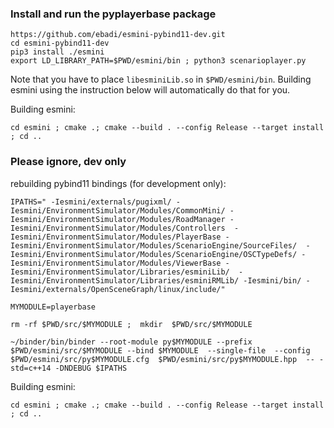 
### Install and run the pyplayerbase package
```
https://github.com/ebadi/esmini-pybind11-dev.git
cd esmini-pybind11-dev
pip3 install ./esmini
export LD_LIBRARY_PATH=$PWD/esmini/bin ; python3 scenarioplayer.py
```
Note that you have to place `libesminiLib.so` in `$PWD/esmini/bin`. Building esmini using the instruction below will automatically do that for you. 

Building esmini:
```
cd esmini ; cmake .; cmake --build . --config Release --target install ; cd ..
```

### Please ignore, dev only 
rebuilding pybind11 bindings (for development only): 
```
IPATHS=" -Iesmini/externals/pugixml/ -Iesmini/EnvironmentSimulator/Modules/CommonMini/ -Iesmini/EnvironmentSimulator/Modules/RoadManager -Iesmini/EnvironmentSimulator/Modules/Controllers  -Iesmini/EnvironmentSimulator/Modules/PlayerBase -Iesmini/EnvironmentSimulator/Modules/ScenarioEngine/SourceFiles/  -Iesmini/EnvironmentSimulator/Modules/ScenarioEngine/OSCTypeDefs/ -Iesmini/EnvironmentSimulator/Modules/ViewerBase -Iesmini/EnvironmentSimulator/Libraries/esminiLib/  -Iesmini/EnvironmentSimulator/Libraries/esminiRMLib/ -Iesmini/bin/ -Iesmini/externals/OpenSceneGraph/linux/include/"

MYMODULE=playerbase

rm -rf $PWD/src/$MYMODULE ;  mkdir  $PWD/src/$MYMODULE

~/binder/bin/binder --root-module py$MYMODULE --prefix $PWD/esmini/src/$MYMODULE --bind $MYMODULE  --single-file  --config $PWD/esmini/src/py$MYMODULE.cfg  $PWD/esmini/src/py$MYMODULE.hpp  -- -std=c++14 -DNDEBUG $IPATHS
```

Building esmini:
```
cd esmini ; cmake .; cmake --build . --config Release --target install ; cd ..
```
